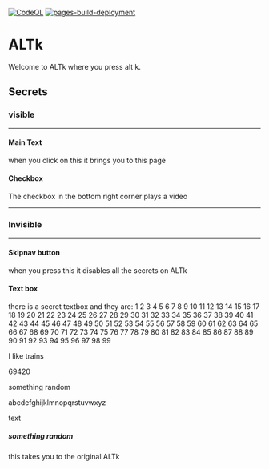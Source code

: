 [![CodeQL](https://github.com/dr-comeemeememem/ALTk/actions/workflows/codeql-analysis.yml/badge.svg)](https://github.com/dr-comeemeememem/ALTk/actions/workflows/codeql-analysis.yml)
[![pages-build-deployment](https://github.com/dr-comeemeememem/ALTk/actions/workflows/pages/pages-build-deployment/badge.svg)](https://github.com/dr-comeemeememem/ALTk/actions/workflows/pages/pages-build-deployment)
# ALTk
Welcome to ALTk where you press alt k. 
## Secrets
### visible
_______________________
#### Main Text

when you click on this it brings you to this page

#### Checkbox
The checkbox in the bottom right corner plays a video
_______________________

### Invisible

_______________________
#### Skipnav button

when you press this it disables all the secrets on ALTk

#### Text box

there is a secret textbox and they are:
1 2 3 4 5 6 7​ 8 9 10 11 12 13 14 15 16 17 18 19 20 21 22 23 24 25 26 27 28 29 30 31 32 33 34 35 36 37 38 39 40 41 42 43 44 45 46 47 48 49 50 51 52 53 54 55 56 57 58 59 60 61 62 63 64 65 66 67 68 69 70 71 72 73 74 75 76 77 78 79 80 81 82 83 84 85 86 87 88 89 90 91 92 93 94 95 96 97 98 99

I l​ike train​s

694​20

something ran​dom

ab​cdefghijkl​mnopqrstuvwxyz

te​xt

##### something random

this takes you to the original ALTk
